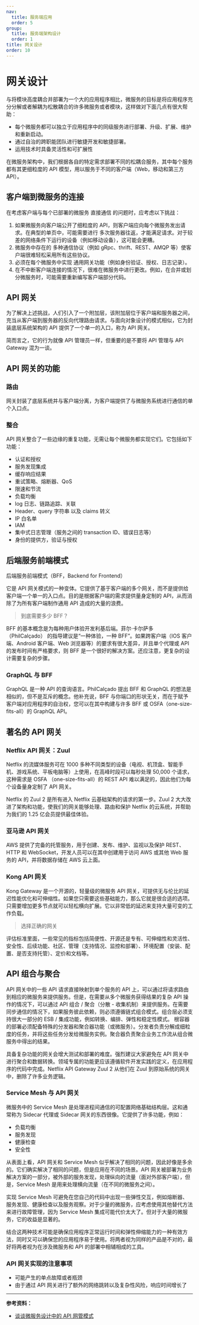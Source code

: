 ```yaml
---
nav:
  title: 服务端应用
  order: 5
group:
  title: 服务端架构设计
  order: 1
title: 网关设计
order: 10
---
```


# 网关设计

与将模块高度耦合并部署为一个大的应用程序相比，微服务的目标是将应用程序充分分解或者解耦为松散耦合的许多微服务或者模块，这样做对下面几点有很大帮助：

- 每个微服务都可以独立于应用程序中的同级服务进行部署、升级、扩展、维护和重新启动。
- 通过自治的跨职能团队进行敏捷开发和敏捷部署。
- 运用技术时具备灵活性和可扩展性

在微服务架构中，我们根据各自的特定需求部署不同的松耦合服务，其中每个服务都有其更细粒度的 API 模型，用以服务于不同的客户端（Web，移动和第三方 API）。

## 客户端到微服务的连接

在考虑客户端与每个已部署的微服务 直接通信 的问题时，应考虑以下挑战：

1. 如果微服务向客户端公开了细粒度的 API，则客户端应向每个微服务发出请求。在典型的单页中，可能需要进行 多次服务器往返，才能满足请求。对于较差的网络条件下运行的设备（例如移动设备），这可能会更糟。
2. 微服务中存在的 多种通信协议（例如 gRpc、thrift、REST、AMQP 等）使客户端很难轻松采用所有这些协议。
3. 必须在每个微服务中实现 通用网关功能（例如身份验证、授权、日志记录）。
4. 在不中断客户端连接的情况下，很难在微服务中进行更改。例如，在合并或划分微服务时，可能需要重新编写客户端部分代码。

## API 网关

为了解决上述挑战，人们引入了一个附加层，该附加层位于客户端和服务器之间，充当从客户端到服务器的反向代理路由请求。与面向对象设计的模式相似，它为封装底层系统架构的 API 提供了一个单一的入口，称为 API 网关。

简而言之，它的行为就像 API 管理员一样，但重要的是不要将 API 管理与 API Gateway 混为一谈。

## API 网关的功能

### 路由

网关封装了底层系统并与客户端分离，为客户端提供了与微服务系统进行通信的单个入口点。

### 整合

API 网关整合了一些边缘的重复功能，无需让每个微服务都实现它们。它包括如下功能：

- 认证和授权
- 服务发现集成
- 缓存响应结果
- 重试策略、熔断器、QoS
- 限速和节流
- 负载均衡
- log 日志、链路追踪、关联
- Header、query 字符串 以及 claims 转义
- IP 白名单
- IAM
- 集中式日志管理（服务之间的 transaction ID、错误日志等）
- 身份的提供方，验证与授权

## 后端服务前端模式

后端服务前端模式（BFF，Backend for Frontend）

它是 API 网关模式的一种变体。它提供了基于客户端的多个网关，而不是提供给客户端一个单一的入口点。目的是根据客户端的需求提供量身定制的 API，从而消除了为所有客户端制作通用 API 造成的大量的浪费。

> 到底需要多少 BFF？

BFF 的基本概念是为每种用户体验开发利基后端。菲尔·卡尔萨多（PhilCalçado） 的指导建议是“一种体验，一种 BFF”。如果跨客户端（IOS 客户端、Android 客户端、Web 浏览器等）的要求有很大差异，并且单个代理或 API 的发布时间有严格要求，则 BFF 是一个很好的解决方案。还应注意，更复杂的设计需要复杂的步骤。

### GraphQL 与 BFF

GraphQL 是一种 API 的查询语言。PhilCalçado 提出 BFF 和 GraphQL 的想法是相似的，但不是互斥的概念。他补充说，BFF 与你端口的形状无关，而在于赋予客户端对应用程序的自治权，您可以在其中构建与许多 BFF 或 OSFA（one-size-fits-all）的 GraphQL API。

## 著名的 API 网关

### Netflix API 网关：Zuul

Netflix 的流媒体服务可在 1000 多种不同类型的设备（电视、机顶盒、智能手机、游戏系统、平板电脑等）上使用，在高峰时段可以每秒处理 50,000 个请求，这种需求是 OSFA （one-size-fits-all）的 REST API 难以满足的，因此他们为每个设备量身定制了 API 网关。

Netflix 的 Zuul 2 是所有进入 Netflix 云基础架构的请求的第一步。Zuul 2 大大改进了架构和功能，使我们的网关能够处理、路由和保护 Netflix 的云系统，并帮助为我们的 1.25 亿会员提供最佳体验。

### 亚马逊 API 网关

AWS 提供了完备的托管服务，用于创建、发布、维护、监视以及保护 REST、HTTP 和 WebSocket，开发人员可以在其中创建用于访问 AWS 或其他 Web 服务的 API，并将数据存储在 AWS 云上面。

### Kong API 网关

Kong Gateway 是一个开源的，轻量级的微服务 API 网关，可提供无与伦比的延迟性能优化和可伸缩性。如果您只需要这些基础能力，那么它就是很合适的选项。只需要增加更多节点就可以轻松横向扩展。它以非常低的延迟来支持大量可变的工作负载。

> 选择正确的网关

评估标准里面，一些常见的指标包括简便性、开源还是专有、可伸缩性和灵活性、安全性、后续功能、社区、管理（支持情况、监控和部署）、环境配置（安装、配置、是否支持托管）、定价和文档等。

## API 组合与聚合

API 网关中的一些 API 请求直接映射到单个服务的 API 上，可以通过将请求路由到相应的微服务来提供服务。但是，在需要从多个微服务获得结果的复杂 API 操作的情况下，可以通过 API 组合 / 聚合（分散 - 收集机制）来提供服务。在需要同步通信的情况下，如果服务彼此依赖，则必须遵循链式组合模式。组合层必须支持很大一部分的 ESB / 集成功能，例如转换、编排、弹性和稳定性模式。
根容器的部署必须配备特殊的分发器和聚合器功能（或微服务）。分发者负责分解成细粒度的任务，并将这些任务分发给微服务实例。聚合器负责聚合业务工作流从组合微服务中得出的结果。

具备复杂功能的网关会增大测试和部署的难度。强烈建议大家避免在 API 网关中进行聚合和数据转换。领域专属的功能更应该遵循软件开发实践的定义，在应用程序的代码中完成。Netflix API Gateway Zuul 2 从他们在 Zuul 到原始系统的网关中，删除了许多业务逻辑。

### Service Mesh 与 API 网关

微服务中的 Service Mesh 是处理进程间通信的可配置网络基础结构层。这和通常称为 Sidecar 代理或 Sidecar 网关的东西很像。它提供了许多功能，例如：

- 负载均衡
- 服务发现
- 健康检查
- 安全性

从表面上看，API 网关和 Service Mesh 似乎解决了相同的问题，因此好像是多余的。它们确实解决了相同的问题，但是应用在不同的场景。API 网关被部署为业务解决方案的一部分，被外部的服务发现，处理纵向的流量（面对外部客户端），但是，Service Mesh 是用来处理横向流量（在不同的微服务之间）。

实现 Service Mesh 可避免在您自己的代码中出现一些弹性交互，例如熔断器、服务发现、健康检查以及服务观察。对于少量的微服务，应考虑使用其他替代方法来进行故障管理，因为 Service Mesh 集成可能代价太大了。但对于大量的微服务，它的收益是显著的。

结合这两种技术可能是确保应用程序正常运行时间和弹性伸缩能力的一种有效方法，同时又可以确保您的应用程序易于使用。将两者视为同样的产品是不对的，最好将两者视为在涉及微服务和 API 的部署中相辅相成的工具。

### API 网关实现的注意事项

- 可能产生的单点故障或者瓶颈
- 由于通过 API 网关进行了额外的网络跳转以及复杂性风险，响应时间增长了

---

**参考资料：**

- [谈谈微服务设计中的 API 网管模式](https://mp.weixin.qq.com/s/sVBy4kvqKCMT44BKe78fHg)

